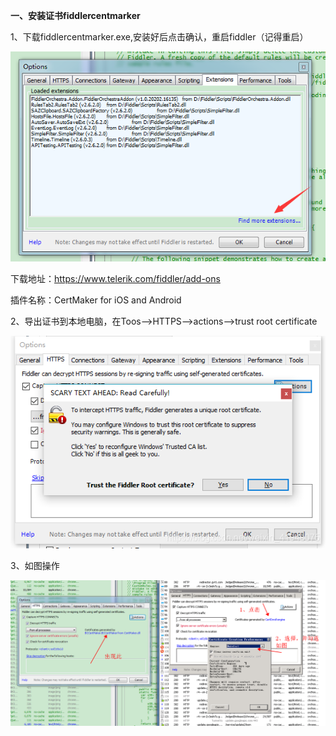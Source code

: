 **一、安装证书fiddlercentmarker**

1、下载fiddlercentmarker.exe,安装好后点击确认，重启fiddler（记得重启）

![img](../../resource/fiddle插件下载.png)

下载地址：https://www.telerik.com/fiddler/add-ons

插件名称：CertMaker for iOS and Android

2、导出证书到本地电脑，在Toos–>HTTPS–>actions–>trust root certificate

![img](../../resource/fiddle导入证书.png)



3、如图操作

![img](../../resource/fiddle安装插件.png)
